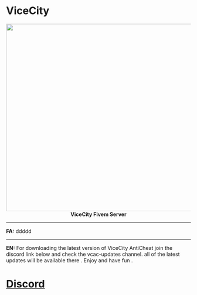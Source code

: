 # ViceCity
<p align="center"><img src="http://uupload.ir/files/clfm_vicecitygif.png" width="512" align="center"><br>
<strong>ViceCity Fivem Server</strong></p>

* * * 
<strong>FA:</strong>
ddddd
* * * 
<strong>EN:</strong>
For downloading the latest version of ViceCity AntiCheat join the discord link below and check the vcac-updates channel. 
all of the latest updates will be available there . Enjoy and have fun .
# [Discord](https://discord.gg/cpgQqV2)
